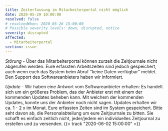 ```yaml
---
title: Zeiterfassung im Mitarbeiterportal nicht möglich
date: 2020-05-29 10:00:00
resolved: false
# resolvedWhen: 2020-05-26 15:00:00
# Possible severity levels: down, disrupted, notice
severity: disrupted
affected:
  - Mitarbeiterportal
section: issue
---
```


*Störung* - Über das Mitarbeiterportal können zurzeit die Zeitjournale nicht abgerufen werden. Eure erfassten Arbeitszeiten sind jedoch gespeichert, auch wenn euch das System beim Abruf "keine Daten verfügbar" meldet. Den Support des Softwareanbieters haben wir informiert.

*Update* - Wir haben eine Antwort vom Softwareanbieter erhalten: Es handelt sich um ein größeres Problem, das der Anbieter erst mit einem der kommenden Updates beheben kann. Mit welchem der kommenden Updates, konnte uns der Anbieter noch nicht sagen. Updates erhalten wir ca. 1 - 2 x im Monat. Eure erfassten Zeiten sind im System gespeichert. Bitte seht davon ab, die Personalabteilung um eure Zeitjournale zu bitten. Sie schafft es einfach zeitlich nicht, jeder/jedem ein individuelles Zeitjournal zu erstellen und zu versenden. {{< track "2020-06-02 15:00:00" >}}
